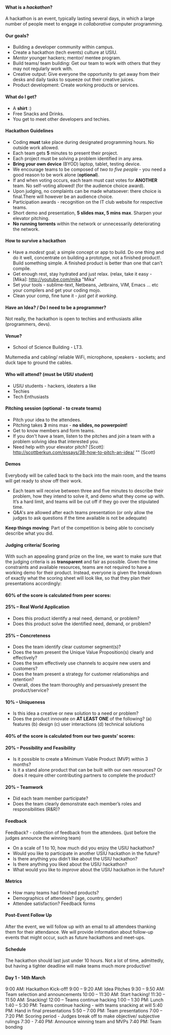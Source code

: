 #### What is a _hackathon_?

A hackathon is an event, typically lasting several days, in which a large number of people meet to engage in _collaborative_ computer programming.


#### Our goals?

- Building a developer community within campus.
- Create a hackathon (tech events) culture at USIU.
- _Mentor_ younger hackers; mentor/ mentee program.
- Build teams/ team building: Get our team to work with others that they may not regularly work with.
- Creative output: Give everyone the opportunity to get away from their desks and daily tasks to squeeze out their creative juices.
- Product development: Create working products or services.


#### What do I get?

- A **shirt** :)
- Free Snacks and Drinks.
- You get to meet other developers and techies.


#### Hackathon Guidelines

- Coding **must** take place during designated programming hours. No outside work allowed.
- Each team gets **5** minutes to present their project.
- Each project must be solving a problem identified in any area.
- **Bring your own device** (BYOD) laptop, tablet, testing device.
- We encourage teams to be composed of _two to five people_ - you need a good reason to be work alone (**optional**).
- If and when voting occurs, each team must cast votes for **ANOTHER** team. No self-voting allowed! (for the audience choice award).
- Upon judging, no complaints can be made whatsoever: there choice is final.There will however be an audience choice.
- Participation awards - recognition on the IT club website for respective teams.
- Short demo and presentation, **5 slides max, 5 mins max**. Sharpen your elevator pitching.
- **No running torrents** within the network or unnecessarily deteriorating the network.


#### How to survive a hackathon


- Have a _modest_ goal; a simple concept or app to build. Do one thing and do it well, concentrate on building a prototype, not a finished product!. Build something simple. A finished product is better than one that can't compile.
- Get enough rest, stay hydrated and just relax. (relax, take it easy - [Mika]: http://youtube.com/mika "Mika"
- Set your tools - sublime-text, Netbeans, Jetbrains, VIM, Emacs ... etc your compilers and get your coding mojo.
- Clean your comp, fine tune it - _just get it working_.


#### Have an Idea? / Do I need to be a programmer?

Not really, the hackathon is open to techies and enthusiasts alike (programmers, devs).


#### Venue?

- School of Science Building - LT3.

Multemedia and cabling/ reliable WiFi, microphone, speakers - sockets; and duck tape to ground the cables.


#### Who will attend? (must be USIU student)

- USIU students - hackers, ideaters a like
- Techies
- Tech Enthusiasts


#### Pitching session (optional - to create teams)

- Pitch your idea to the attendees.
- Pitching takes **3** mins max - **no slides, no powerpoint!**
- Get to know members and form teams.
- If you don't have a team, listen to the pitches and join a team with a problem solving idea that interested you.
- Need help with your elevator pitch? [Scott]: http://scottberkun.com/essays/38-how-to-pitch-an-idea/ "" (Scott)


#### Demos

Everybody will be called back to the back into the main room, and the teams will get ready to show off their work.

- Each team will receive between three and five minutes to describe their problem, how they intend to solve it, and demo what they come up with. It’s a hard limit, and teams will be cut off if they go over the stipulated time.
- Q&A's are allowed after each teams presentation (or only allow the judges to ask questions if the time available is not be adequate)

**Keep things moving**: Part of the competition is being able to concisely describe what you did.


#### Judging criteria/ Scoring


With such an appealing grand prize on the line, we want to make sure that the judging criteria is as **transparent** and fair as possible. Given the time constraints and available resources, teams are not required to have a working demo for their product. Instead, everyone is given the breakdown of exactly what the scoring sheet will look like, so that they plan their presentations accordingly:

#### 60% of the score is calculated from peer scores:

#### 25% – Real World Application

- Does this product identify a real need, demand, or problem?
- Does this product solve the identified need, demand, or problem?

#### 25% – Concreteness

- Does the team identify clear customer segment(s)?
- Does the team present the Unique Value Proposition(s) clearly and effectively?
- Does the team effectively use channels to acquire new users and customers?
- Does the team present a strategy for customer relationships and retention?
- Overall, does the team thoroughly and persuasively present the product/service?

#### 10% – Uniqueness

- Is this idea a creative or new solution to a need or problem?
- Does the product innovate on **AT LEAST ONE** of the following?
(a) features
(b) design
(c) user interactions
(d) technical solutions

#### 40% of the score is calculated from our two guests’ scores:

#### 20% – Possibility and Feasibility

- Is it possible to create a Minimum Viable Product (MVP) within 3 months?
- Is it a stand alone product that can be built with our own resources? Or does it require other contributing partners to complete the product?

#### 20% – Teamwork

- Did each team member participate?
- Does the team clearly demonstrate each member’s roles and responsibilities (R&R)?


#### Feedback

Feedback? - collection of feedback from the attendees. (just before the judges announce the winning team)

- On a scale of 1 to 10, how much did you enjoy the USIU hackathon?
- Would you like to participate in another USIU hackathon in the future?
- Is there anything you didn’t like about the USIU hackathon?
- Is there anything you liked about the USIU hackathon?
- What would you like to _improve_ about the USIU hackathon in the future?


#### Metrics

- How many teams had finished products?
- Demographics of attendees? (age, country, gender)
- Attendee satisfaction? Feedback forms


#### Post-Event Follow Up

After the event, we will follow up with an email to all attendees thanking them for their attendance. We will provide information about follow-up events that might occur, such as future hackathons and meet-ups.


#### Schedule

The hackathon should last just under 10 hours. Not a lot of time, admittedly, but having a tighter deadline will make teams much more productive!

#### Day 1 - 14th March

9:00 AM: Hackathon Kick-off!
9:00 – 9:20 AM: Idea Pitches
9:30 – 9.50 AM: Team selection and announcements
10:00 – 11:30 AM: Start hacking!
11:30 – 11:50 AM: Snacking!
12:00 – Teams continue hacking
1:00 – 1:30 PM: Lunch
1:40 – 5:30 PM: Teams continue hacking - with teams snacking at will
5:40 PM: Hand in final presentations
5:50 – 7:00 PM: Team presentations
7:00 – 7:20 PM: Scoring period - Judges break off to make objective/ subjective rulings
7:30 - 7:40 PM: Announce winning team and MVPs
7:40 PM: Team bonding
